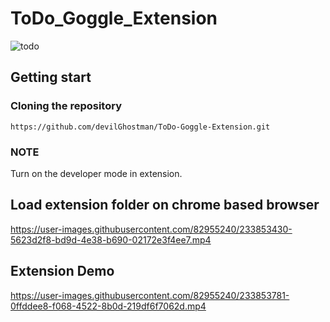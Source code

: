 # ToDo_Goggle_Extension
![todo](https://user-images.githubusercontent.com/82955240/233852876-c7968390-37e3-4dfa-8761-72b0165ea367.png)


## Getting start

### Cloning the repository

```shell
https://github.com/devilGhostman/ToDo-Goggle-Extension.git
```


### NOTE
Turn on the developer mode in extension.


## Load extension folder on chrome based browser
https://user-images.githubusercontent.com/82955240/233853430-5623d2f8-bd9d-4e38-b690-02172e3f4ee7.mp4

## Extension Demo 
https://user-images.githubusercontent.com/82955240/233853781-0ffddee8-f068-4522-8b0d-219df6f7062d.mp4

